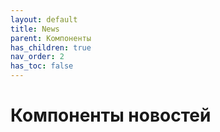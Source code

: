```yaml
---
layout: default
title: News
parent: Компоненты
has_children: true
nav_order: 2
has_toc: false
---
```


# Компоненты новостей

<br>
